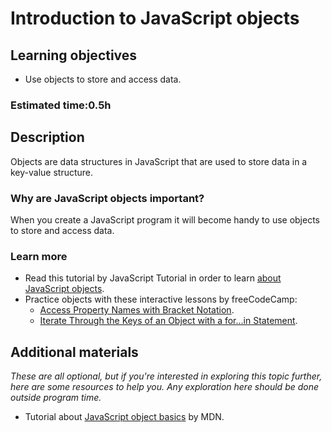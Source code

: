 # Introduction to JavaScript objects

## Learning objectives

- Use objects to store and access data.

### Estimated time:0.5h

## Description

Objects are data structures in JavaScript that are used to store data in a key-value structure.

### Why are JavaScript objects important?

When you create a JavaScript program it will become handy to use objects to store and access data.

### Learn more
- Read this tutorial by JavaScript Tutorial in order to learn [about JavaScript objects](https://www.javascripttutorial.net/javascript-objects/).
- Practice objects with these interactive lessons by freeCodeCamp:
  - [Access Property Names with Bracket Notation](https://www.freecodecamp.org/learn/javascript-algorithms-and-data-structures/basic-data-structures/access-property-names-with-bracket-notation).
  - [Iterate Through the Keys of an Object with a for...in Statement](https://www.freecodecamp.org/learn/javascript-algorithms-and-data-structures/basic-data-structures/iterate-through-the-keys-of-an-object-with-a-for---in-statement).

## Additional materials

*These are all optional, but if you're interested in exploring this topic further, here are some resources to help you. Any exploration here should be done outside program time.*
- Tutorial about [JavaScript object basics](https://www.javascripttutorial.net/javascript-dom/javascript-checkbox/) by MDN.
